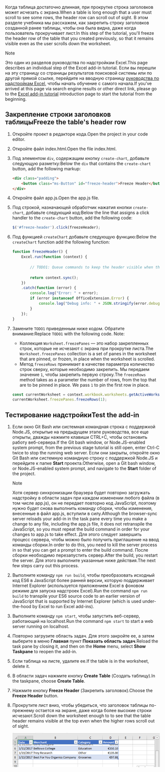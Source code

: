 <span data-ttu-id="a0be3-101">Когда таблица достаточно длинная, при прокрутке строка заголовков может исчезать с экрана.</span><span class="sxs-lookup"><span data-stu-id="a0be3-101">When a table is long enough that a user must scroll to see some rows, the header row can scroll out of sight.</span></span> <span data-ttu-id="a0be3-102">В этом разделе учебника мы расскажем, как закрепить строку заголовков созданной ранее таблицы, чтобы она была видна, даже когда пользователь прокручивает лист.</span><span class="sxs-lookup"><span data-stu-id="a0be3-102">In this step of the tutorial, you'll freeze the header row of the table that you created previously, so that it remains visible even as the user scrolls down the worksheet.</span></span> 

> [!NOTE]
> <span data-ttu-id="a0be3-103">Это один из разделов руководства по надстройкам Excel.</span><span class="sxs-lookup"><span data-stu-id="a0be3-103">This page describes an individual step of the Excel add-in tutorial.</span></span> <span data-ttu-id="a0be3-104">Если вы перешли на эту страницу со страницы результатов поисковой системы или по другой прямой ссылке, перейдите на вводную страницу [руководства по надстройкам Excel](../tutorials/excel-tutorial.yml), чтобы начать обучение с самого начала.</span><span class="sxs-lookup"><span data-stu-id="a0be3-104">If you’ve arrived at this page via search engine results or other direct link, please go to the [Excel add-in tutorial](../tutorials/excel-tutorial.yml) introduction page to start the tutorial from the beginning.</span></span>

## <a name="freeze-the-tables-header-row"></a><span data-ttu-id="a0be3-105">Закрепление строки заголовков таблицы</span><span class="sxs-lookup"><span data-stu-id="a0be3-105">Freeze the table's header row</span></span>

1. <span data-ttu-id="a0be3-106">Откройте проект в редакторе кода.</span><span class="sxs-lookup"><span data-stu-id="a0be3-106">Open the project in your code editor.</span></span> 
2. <span data-ttu-id="a0be3-107">Откройте файл index.html.</span><span class="sxs-lookup"><span data-stu-id="a0be3-107">Open the file index.html.</span></span>
3. <span data-ttu-id="a0be3-108">Под элементом `div`, содержащим кнопку `create-chart`, добавьте следующую разметку:</span><span class="sxs-lookup"><span data-stu-id="a0be3-108">Below the `div` that contains the `create-chart` button, add the following markup:</span></span>

    ```html
    <div class="padding">            
        <button class="ms-Button" id="freeze-header">Freeze Header</button>            
    </div>
    ```

4. <span data-ttu-id="a0be3-109">Откройте файл app.js.</span><span class="sxs-lookup"><span data-stu-id="a0be3-109">Open the app.js file.</span></span>

5. <span data-ttu-id="a0be3-110">Под строкой, назначающей обработчик нажатия кнопки `create-chart`, добавьте следующий код:</span><span class="sxs-lookup"><span data-stu-id="a0be3-110">Below the line that assigns a click handler to the `create-chart` button, add the following code:</span></span>

    ```js
    $('#freeze-header').click(freezeHeader);
    ```

6. <span data-ttu-id="a0be3-111">Под функцией `createChart` добавьте следующую функцию:</span><span class="sxs-lookup"><span data-stu-id="a0be3-111">Below the `createChart` function add the following function:</span></span>

    ```js
    function freezeHeader() {
        Excel.run(function (context) {
            
            // TODO1: Queue commands to keep the header visible when the user scrolls.

            return context.sync();
        })
        .catch(function (error) {
            console.log("Error: " + error);
            if (error instanceof OfficeExtension.Error) {
                console.log("Debug info: " + JSON.stringify(error.debugInfo));
            }
        });
    }
    ``` 

7. <span data-ttu-id="a0be3-p103">Замените `TODO1` приведенным ниже кодом. Обратите внимание:</span><span class="sxs-lookup"><span data-stu-id="a0be3-p103">Replace `TODO1` with the following code. Note:</span></span>
   - <span data-ttu-id="a0be3-114">Коллекция `Worksheet.freezePanes` — это набор закрепленных строк, которые не исчезают с экрана при прокрутке листа.</span><span class="sxs-lookup"><span data-stu-id="a0be3-114">The `Worksheet.freezePanes` collection is a set of panes in the worksheet that are pinned, or frozen, in place when the worksheet is scrolled.</span></span>
   - <span data-ttu-id="a0be3-p104">Метод `freezeRows` принимает в качестве параметра количество строк сверху, которые необходимо закрепить. Мы передаем значение `1`, чтобы закрепить первую строку.</span><span class="sxs-lookup"><span data-stu-id="a0be3-p104">The `freezeRows` method takes as a parameter the number of rows, from the top that are to be pinned in place. We pass `1` to pin the first row in place.</span></span>

    ```js
    const currentWorksheet = context.workbook.worksheets.getActiveWorksheet();
    currentWorksheet.freezePanes.freezeRows(1);
    ``` 

## <a name="test-the-add-in"></a><span data-ttu-id="a0be3-117">Тестирование надстройки</span><span class="sxs-lookup"><span data-stu-id="a0be3-117">Test the add-in</span></span>

1. <span data-ttu-id="a0be3-118">Если окно Git Bash или системная командная строка с поддержкой Node.JS, открытые на предыдущем этапе руководства, все еще открыты, дважды нажмите клавиши CTRL+C, чтобы остановить работу веб-сервера.</span><span class="sxs-lookup"><span data-stu-id="a0be3-118">If the Git bash window, or Node.JS-enabled system prompt, from the previous stage tutorial is still open, enter Ctrl-C twice to stop the running web server.</span></span> <span data-ttu-id="a0be3-119">Если они закрыты, откройте окно Git Bash или системную командную строку с поддержкой Node.JS и перейдите к папке **Start** проекта.</span><span class="sxs-lookup"><span data-stu-id="a0be3-119">Otherwise, open a Git bash window, or Node.JS-enabled system prompt, and navigate to the **Start** folder of the project.</span></span>

     > [!NOTE]
     > <span data-ttu-id="a0be3-120">Хотя сервер синхронизации браузера будет повторно загружать надстройку в области задач при каждом изменении любого файла (в том числе app.js), он не передает повторно код JavaScript, поэтому нужно будет снова выполнить команду сборки, чтобы изменения, внесенные в файл app.js, вступили в силу.</span><span class="sxs-lookup"><span data-stu-id="a0be3-120">Although the browser-sync server reloads your add-in in the task pane every time you make a change to any file, including the app.js file, it does not retranspile the JavaScript, so you must repeat the build command in order for your changes to app.js to take effect.</span></span> <span data-ttu-id="a0be3-121">Для этого следует завершить процесс сервера, чтобы можно было получить приглашение на ввод команды сборки.</span><span class="sxs-lookup"><span data-stu-id="a0be3-121">In order to do this, you need to kill the server process in so that you can get a prompt to enter the build command.</span></span> <span data-ttu-id="a0be3-122">После сборки необходимо перезапустить сервер.</span><span class="sxs-lookup"><span data-stu-id="a0be3-122">After the build, you restart the server.</span></span> <span data-ttu-id="a0be3-123">Для этого выполните указанные ниже действия.</span><span class="sxs-lookup"><span data-stu-id="a0be3-123">The next few steps carry out this process.</span></span>

1. <span data-ttu-id="a0be3-124">Выполните команду `npm run build`, чтобы преобразовать исходный код ES6 в JavaScript более ранней версии, которую поддерживает Internet Explorer (используется приложением Excel в фоновом режиме для запуска надстроек Excel).</span><span class="sxs-lookup"><span data-stu-id="a0be3-124">Run the command `npm run build` to transpile your ES6 source code to an earlier version of JavaScript that is supported by Internet Explorer (which is used under-the-hood by Excel to run Excel add-ins).</span></span>
2. <span data-ttu-id="a0be3-125">Выполните команду `npm start`, чтобы запустить веб-сервер, работающий на localhost.</span><span class="sxs-lookup"><span data-stu-id="a0be3-125">Run the command `npm start` to start a web server running on localhost.</span></span>
4. <span data-ttu-id="a0be3-126">Повторно загрузите область задач. Для этого закройте ее, а затем выберите в меню **Главная** пункт **Показать область задач**.</span><span class="sxs-lookup"><span data-stu-id="a0be3-126">Reload the task pane by closing it, and then on the **Home** menu, select **Show Taskpane** to reopen the add-in.</span></span>
6. <span data-ttu-id="a0be3-127">Если таблица на листе, удалите ее.</span><span class="sxs-lookup"><span data-stu-id="a0be3-127">If the table is in the worksheet, delete it.</span></span>
7. <span data-ttu-id="a0be3-128">В области задач нажмите кнопку **Create Table** (Создать таблицу).</span><span class="sxs-lookup"><span data-stu-id="a0be3-128">In the taskpane, choose **Create Table**.</span></span> 
8. <span data-ttu-id="a0be3-129">Нажмите кнопку **Freeze Header** (Закрепить заголовок).</span><span class="sxs-lookup"><span data-stu-id="a0be3-129">Choose the **Freeze Header** button.</span></span>
9. <span data-ttu-id="a0be3-130">Прокрутите лист вниз, чтобы убедиться, что заголовок таблицы по-прежнему остается на экране, даже когда более высокие строки исчезают.</span><span class="sxs-lookup"><span data-stu-id="a0be3-130">Scroll down the worksheet enough to to see that the table header remains visible at the top even when the higher rows scroll out of sight.</span></span>

    ![Учебник Excel | Закрепление заголовка](../images/excel-tutorial-freeze-header.png)
